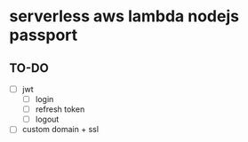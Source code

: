 # serverless aws lambda nodejs passport

## TO-DO

- [ ] jwt
  - [ ] login
  - [ ] refresh token
  - [ ] logout
- [ ] custom domain + ssl

